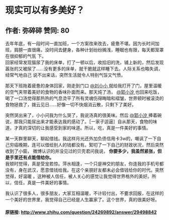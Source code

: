 # 现实可以有多美好？
## 作者: 弥碎碎  赞同: 80
去年年底，有一段时间一直加班，一个方案改来改去，疲惫不堪。因为长时间加班，肩膀一直很痛，没时间去健身，各种计划纷纷搁浅，睡眠也有限，每天都笼罩在很抑郁的气氛
下。  
回家经常发现猫尿了我的床单，打了一顿以后，收拾旧的洗，铺上新的，然后发现嚣张的又被尿了……没有更多的床单，就干脆就这样睡下去。人际关系也略失调，经常气地自己
说不出来话，突然生活就令人特别气馁又气愤。  
  
那天下班拖着疲惫的身体回家，刚走到门口 [ @刘小小
](http://www.zhihu.com/people/86de16122ae8783ee7810d0fd96a3077)
就给我打开了门，屋里温暖的空气夹带着美好的食物的香味扑面而来。那天炖了汤， [ @郭小汐
](http://www.zhihu.com/people/98b859116e9dee04b182f7fdf3eb732b)
也回来吃饭，喝了一口汤觉得那热热的气息烫平了所有灵魂伤得晦暗和褶皱，世界顿时被滚烫的食物拯救了，拨云见日……好像一切不快烟消云散，只剩下了美好。  
  
突然哭出来了，小小问我为什么哭了，我说汤真的很美味。然后 [ @郭小汐
](http://www.zhihu.com/people/98b859116e9dee04b182f7fdf3eb732b)
捧着碗说，那我只能尿出来才能表达我的感动了。［一家子逗逼］自从那天，食物的味道，才真的深切的让我感受到家的味道。所以，吃，真是一件美好的事情。  
  
  
  
  
某一天群里聊天，聊起借钱。我这样月光还外加负债信用卡3w的，嘲讽了一下自己穷癌晚期，连可以借给别人的钱都没有。絮叨了一下自己的财政状况，然后突然收到了小窗，
微博认识的并没见过的贝壳君问我说， **你要多少，我虽然紧张，但是手里还有点能借给你。**  
我顿时觉得，真是受宠若惊。萍水相逢，一个只是神交的朋友，你连我的手机号都没有，身在武汉，愿意借钱给我。在这个亲朋好友都未必会借钱给你的时代。突然觉得，好温暖
。这种被人信任，被人关心的感觉让我觉得世界格外的美好。所以，信任，真是一件美好的事情。  
  
  
我认识了很多人，很多朋友，大家互相温暖，不计较付出，不要求回报，在这样的一个美好的世界里，我觉得自己已经是人生赢家了。这个世界，真的很美好呀。

#### 原链接: http://www.zhihu.com/question/24269892/answer/29498842
